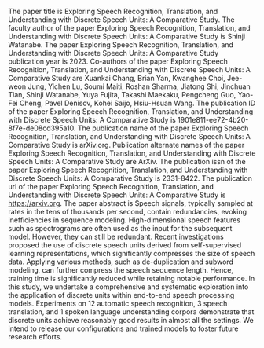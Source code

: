 The paper title is Exploring Speech Recognition, Translation, and Understanding with Discrete Speech Units: A Comparative Study.
The faculty author of the paper Exploring Speech Recognition, Translation, and Understanding with Discrete Speech Units: A Comparative Study is Shinji Watanabe.
The paper Exploring Speech Recognition, Translation, and Understanding with Discrete Speech Units: A Comparative Study publication year is 2023.
Co-authors of the paper Exploring Speech Recognition, Translation, and Understanding with Discrete Speech Units: A Comparative Study are Xuankai Chang, Brian Yan, Kwanghee Choi, Jee-weon Jung, Yichen Lu, Soumi Maiti, Roshan Sharma, Jiatong Shi, Jinchuan Tian, Shinji Watanabe, Yuya Fujita, Takashi Maekaku, Pengcheng Guo, Yao-Fei Cheng, Pavel Denisov, Kohei Saijo, Hsiu-Hsuan Wang.
The publication ID of the paper Exploring Speech Recognition, Translation, and Understanding with Discrete Speech Units: A Comparative Study is 1901e811-ee72-4b20-8f7e-de08cd395a10.
The publication name of the paper Exploring Speech Recognition, Translation, and Understanding with Discrete Speech Units: A Comparative Study is arXiv.org.
Publication alternate names of the paper Exploring Speech Recognition, Translation, and Understanding with Discrete Speech Units: A Comparative Study are ArXiv.
The publication issn of the paper Exploring Speech Recognition, Translation, and Understanding with Discrete Speech Units: A Comparative Study is 2331-8422.
The publication url of the paper Exploring Speech Recognition, Translation, and Understanding with Discrete Speech Units: A Comparative Study is https://arxiv.org.
The paper abstract is Speech signals, typically sampled at rates in the tens of thousands per second, contain redundancies, evoking inefficiencies in sequence modeling. High-dimensional speech features such as spectrograms are often used as the input for the subsequent model. However, they can still be redundant. Recent investigations proposed the use of discrete speech units derived from self-supervised learning representations, which significantly compresses the size of speech data. Applying various methods, such as de-duplication and subword modeling, can further compress the speech sequence length. Hence, training time is significantly reduced while retaining notable performance. In this study, we undertake a comprehensive and systematic exploration into the application of discrete units within end-to-end speech processing models. Experiments on 12 automatic speech recognition, 3 speech translation, and 1 spoken language understanding corpora demonstrate that discrete units achieve reasonably good results in almost all the settings. We intend to release our configurations and trained models to foster future research efforts.
